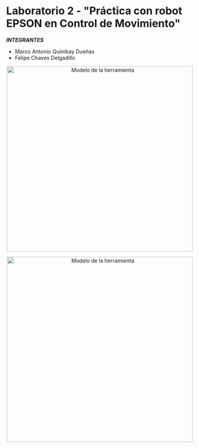 # Laboratorio 2 - "Práctica con robot EPSON en Control de Movimiento"

***INTEGRANTES***

* Marco Antonio Quimbay Dueñas
* Felipe Chaves Delgadillo

<p align="center">
    <img src=images/DiagramaDeFlujoGeneral.jpeg alt="Modelo de la herramienta" width="500">
</p>
<p align="center">
    <img src=images/DiagramaDeFlujoFunciones.jpeg alt="Modelo de la herramienta" width="500">
</p>
